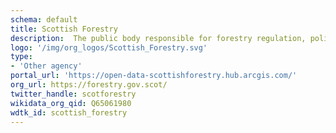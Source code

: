 ```yaml
---
schema: default
title: Scottish Forestry
description:  The public body responsible for forestry regulation, policy and support to private landowners in Scotland
logo: '/img/org_logos/Scottish_Forestry.svg'
type:
- 'Other agency'
portal_url: 'https://open-data-scottishforestry.hub.arcgis.com/'
org_url: https://forestry.gov.scot/
twitter_handle: scotforestry
wikidata_org_qid: Q65061980
wdtk_id: scottish_forestry
---
```

